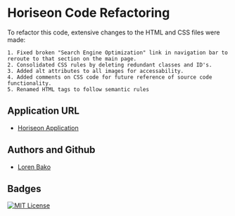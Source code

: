 # Horiseon Code Refactoring

To refactor this code, extensive changes to the HTML and CSS files were made:

    1. Fixed broken "Search Engine Optimization" link in navigation bar to reroute to that section on the main page.
    2. Consolidated CSS rules by deleting redundant classes and ID's.
    3. Added alt attributes to all images for accessability.
    4. Added comments on CSS code for future reference of source code functionality.
    5. Renamed HTML tags to follow semantic rules

## Application URL

- [Horiseon Application](https://lbako801.github.io/Horiseon-Refactor-Bako/)

## Authors and Github

- [Loren Bako](https://github.com/lbako801)


## Badges

[![MIT License](https://img.shields.io/badge/License-MIT-green.svg)](https://choosealicense.com/licenses/mit/)
